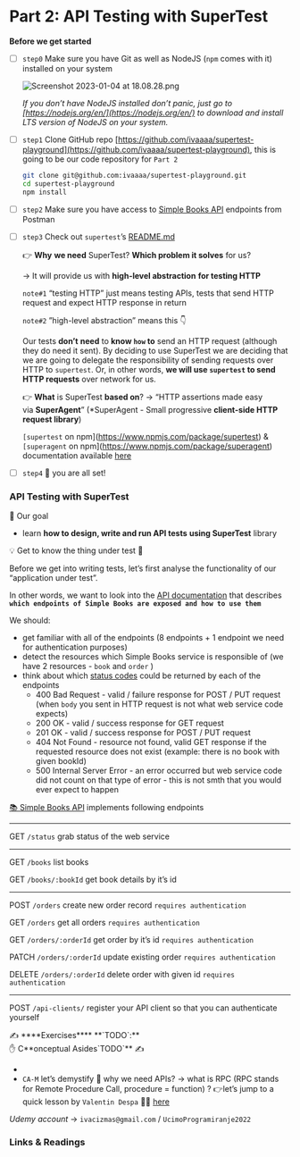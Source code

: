 # Part 2: API Testing with SuperTest

**Before we get started**

- [ ]  `step0` Make sure you have Git as well as NodeJS (`npm` comes with it) installed on your system
    
    ![Screenshot 2023-01-04 at 18.08.28.png](assets/img/Screenshot_2023-01-04_at_18.08.28.png)
    
    *If you don’t have NodeJS installed don’t panic, just go to [https://nodejs.org/en/](https://nodejs.org/en/) to download and install LTS version of NodeJS on your system.* 
    
- [ ]  `step1` Clone GitHub repo [https://github.com/ivaaaa/supertest-playground](https://github.com/ivaaaa/supertest-playground), this is going to be our code repository for `Part 2`
    
    ```bash
    git clone git@github.com:ivaaaa/supertest-playground.git
    cd supertest-playground 
    npm install
    ```
    
- [ ]  `step2` Make sure you have access to [Simple Books API](https://github.com/vdespa/introduction-to-postman-course/blob/main/simple-books-api.md)  endpoints from Postman
- [ ]  `step3` Check out `supertest`’s  [README.md](https://github.com/ladjs/supertest#readme)
    
    👉 **Why** **we need** SuperTest? **Which problem it solves** for us? 
    
    → It will provide us with **high-level abstraction** **for testing HTTP** 
    
    `note#1` “testing HTTP” just means testing APIs, tests that send HTTP request and expect HTTP response in return
    
    `note#2` ”high-level abstraction” means this 👇
    
    Our tests **don’t** **need** to **know `how` to** send an HTTP request (although they do need it sent). By deciding to use SuperTest we are deciding that we are going to delegate the responsibility of sending requests over HTTP to `supertest`. Or, in other words, **we will use `supertest` to send HTTP requests** over network for us.
    
    👉 **What** is SuperTest **based on**? → “HTTP assertions made easy via **SuperAgent**”  (*SuperAgent - Small progressive **client-side HTTP request library**)
    
    `[supertest` on npm](https://www.npmjs.com/package/supertest) & `[superagent` on npm](https://www.npmjs.com/package/superagent)  documentation available [here](https://ladjs.github.io/superagent/) 
    
- [ ]  `step4` 🎉 you are all set!

### API Testing with SuperTest

<aside>
🎯 Our goal

- learn **how to design, write and run API tests** **using SuperTest** library
</aside>

<aside>
💡 Get to know the thing under test 👀

Before we get into writing tests, let’s first analyse the functionality of our “application under test”. 

In other words, we want to look into the [API documentation](https://github.com/vdespa/introduction-to-postman-course/blob/main/simple-books-api.md) that describes **`which endpoints of Simple Books are exposed and how to use them`** 

We should: 

- get familiar with all of the endpoints (8 endpoints + 1 endpoint we need for authentication purposes)
- detect the resources which Simple Books service is responsible of (we have 2 resources - `book` and `order` )
- think about which [status codes](https://www.w3.org/Protocols/HTTP/HTRESP.html) could be returned by each of the endpoints
    - 400 Bad Request - valid / failure response for POST / PUT request (when `body` you sent in HTTP request is not what web service code expects)
    - 200 OK - valid / success response for GET request
    - 201 OK - valid / success response for POST / PUT request
    - 404 Not Found - resource not found, valid GET response if the requested resource does not exist (example: there is no book with given bookId)
    - 500 Internal Server Error - an error occurred but web service code did not count on that type of error - this is not smth that you would ever expect to happen
    

[📚 Simple Books API](https://github.com/vdespa/introduction-to-postman-course/blob/main/simple-books-api.md) implements following endpoints

---

GET `/status`  grab status of the web service 

---

GET `/books`  list books 

GET `/books/:bookId` get book details by it’s id 

---

POST `/orders`  create new order record `requires authentication`

GET `/orders`  get all orders `requires authentication`

GET `/orders/:orderId` get order by it’s id  `requires authentication`

PATCH `/orders/:orderId` update existing order  `requires authentication`

DELETE `/orders/:orderId` delete order with given id  `requires authentication`

---

POST `/api-clients/` register your API client so that you can authenticate yourself

</aside>

<aside>
✍️ ****Exercises**** **`TODO`:**

</aside>

<aside>
✋ C**onceptual Asides`TODO`** ✍️

- 
- `CA-M`  let’s demystify 🔎 why we need APIs? → what is RPC (RPC stands for Remote Procedure Call, procedure = function) ? 👉let’s jump to a quick lesson by `Valentin Despa` 🧑‍🏫 [here](https://www.youtube.com/watch?v=MdaGuP6-bKs)

 

*Udemy account* → `ivacizmas@gmail.com` / `UcimoProgramiranje2022`  

</aside>

### Links & Readings